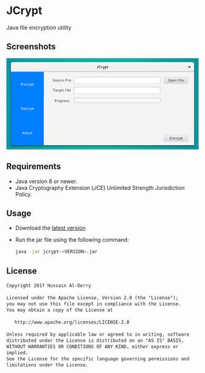 # JCrypt

Java file encryption utility

## Screenshots

![Main Screen](screenshots/app_screen.png)

## Requirements

* Java version 8 or newer.
* Java Cryptography Extension (*JCE*) Unlimited Strength Jurisdiction Policy.

## Usage

* Download the [latest version](dist/jcrypt-1.1.0.jar)

* Run the jar file using the following command:

  ```bash
  java -jar jcrypt-<VERSION>.jar
  ```

## License

```
Copyright 2017 Hussain Al-Derry

Licensed under the Apache License, Version 2.0 (the "License");
you may not use this file except in compliance with the License.
You may obtain a copy of the License at

   http://www.apache.org/licenses/LICENSE-2.0

Unless required by applicable law or agreed to in writing, software
distributed under the License is distributed on an "AS IS" BASIS,
WITHOUT WARRANTIES OR CONDITIONS OF ANY KIND, either express or implied.
See the License for the specific language governing permissions and
limitations under the License.
```
